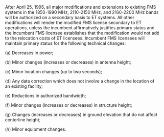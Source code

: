 After April 25, 1996, all major modifications and extensions to existing FMS systems in the 1850-1990 MHz, 2110-2150 MHz, and 2160-2200 MHz bands will be authorized on a secondary basis to ET systems. All other modifications will render the modified FMS license secondary to ET operations, unless the incumbent affirmatively justifies primary status and the incumbent FMS licensee establishes that the modification would not add to the relocation costs of ET licensees. Incumbent FMS licensees will maintain primary status for the following technical changes:

(a) Decreases in power;

(b) Minor changes (increases or decreases) in antenna height;

(c) Minor location changes (up to two seconds);

(d) Any data correction which does not involve a change in the location of an existing facility;

(e) Reductions in authorized bandwidth;

(f) Minor changes (increases or decreases) in structure height;

(g) Changes (increases or decreases) in ground elevation that do not affect centerline height;
                                    

(h) Minor equipment changes.

